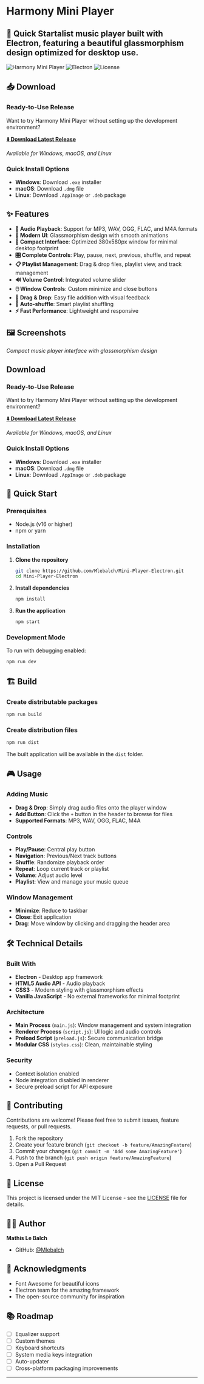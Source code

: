 # Harmony Mini Player


## 🚀 Quick Startalist music player built with Electron, featuring a beautiful glassmorphism design optimized for desktop use.

![Harmony Mini Player](https://img.shields.io/badge/Platform-Windows%20%7C%20macOS%20%7C%20Linux-blue)
![Electron](https://img.shields.io/badge/Electron-28.3.3-47848F?logo=electron)
![License](https://img.shields.io/badge/License-MIT-green)



## 📥 Download

### Ready-to-Use Release
Want to try Harmony Mini Player without setting up the development environment? 

**[⬇️ Download Latest Release](https://github.com/Mlebalch/Mini-Player-Electron/releases/latest)**

*Available for Windows, macOS, and Linux*

### Quick Install Options
- **Windows**: Download `.exe` installer
- **macOS**: Download `.dmg` file  
- **Linux**: Download `.AppImage` or `.deb` package


## ✨ Features

- **🎵 Audio Playback**: Support for MP3, WAV, OGG, FLAC, and M4A formats
- **🎨 Modern UI**: Glassmorphism design with smooth animations
- **📱 Compact Interface**: Optimized 380x580px window for minimal desktop footprint
- **🎛️ Complete Controls**: Play, pause, next, previous, shuffle, and repeat
- **📋 Playlist Management**: Drag & drop files, playlist view, and track management
- **🔊 Volume Control**: Integrated volume slider
- **🖱️ Window Controls**: Custom minimize and close buttons
- **📁 Drag & Drop**: Easy file addition with visual feedback
- **🔄 Auto-shuffle**: Smart playlist shuffling
- **⚡ Fast Performance**: Lightweight and responsive

## 🖼️ Screenshots

*Compact music player interface with glassmorphism design*

## Download

### Ready-to-Use Release
Want to try Harmony Mini Player without setting up the development environment? 

**[⬇️ Download Latest Release](https://github.com/Mlebalch/Mini-Player-Electron/releases/latest)**

*Available for Windows, macOS, and Linux*

### Quick Install Options
- **Windows**: Download `.exe` installer
- **macOS**: Download `.dmg` file  
- **Linux**: Download `.AppImage` or `.deb` package

##  🚀 Quick Start

### Prerequisites

- Node.js (v16 or higher)
- npm or yarn

### Installation

1. **Clone the repository**
   ```bash
   git clone https://github.com/Mlebalch/Mini-Player-Electron.git
   cd Mini-Player-Electron
   ```

2. **Install dependencies**
   ```bash
   npm install
   ```

3. **Run the application**
   ```bash
   npm start
   ```

### Development Mode

To run with debugging enabled:
```bash
npm run dev
```

## 🏗️ Build

### Create distributable packages

```bash
npm run build
```

### Create distribution files
```bash
npm run dist
```

The built application will be available in the `dist` folder.

## 🎮 Usage

### Adding Music
- **Drag & Drop**: Simply drag audio files onto the player window
- **Add Button**: Click the `+` button in the header to browse for files
- **Supported Formats**: MP3, WAV, OGG, FLAC, M4A

### Controls
- **Play/Pause**: Central play button
- **Navigation**: Previous/Next track buttons
- **Shuffle**: Randomize playback order
- **Repeat**: Loop current track or playlist
- **Volume**: Adjust audio level
- **Playlist**: View and manage your music queue

### Window Management
- **Minimize**: Reduce to taskbar
- **Close**: Exit application
- **Drag**: Move window by clicking and dragging the header area

## 🛠️ Technical Details

### Built With
- **Electron** - Desktop app framework
- **HTML5 Audio API** - Audio playback
- **CSS3** - Modern styling with glassmorphism effects
- **Vanilla JavaScript** - No external frameworks for minimal footprint

### Architecture
- **Main Process** (`main.js`): Window management and system integration
- **Renderer Process** (`script.js`): UI logic and audio controls
- **Preload Script** (`preload.js`): Secure communication bridge
- **Modular CSS** (`styles.css`): Clean, maintainable styling

### Security
- Context isolation enabled
- Node integration disabled in renderer
- Secure preload script for API exposure


## 🤝 Contributing

Contributions are welcome! Please feel free to submit issues, feature requests, or pull requests.

1. Fork the repository
2. Create your feature branch (`git checkout -b feature/AmazingFeature`)
3. Commit your changes (`git commit -m 'Add some AmazingFeature'`)
4. Push to the branch (`git push origin feature/AmazingFeature`)
5. Open a Pull Request

## 📝 License

This project is licensed under the MIT License - see the [LICENSE](LICENSE) file for details.

## 👨‍💻 Author

**Mathis Le Balch**
- GitHub: [@Mlebalch](https://github.com/Mlebalch)

## 🙏 Acknowledgments

- Font Awesome for beautiful icons
- Electron team for the amazing framework
- The open-source community for inspiration

## 📚 Roadmap

- [ ] Equalizer support
- [ ] Custom themes
- [ ] Keyboard shortcuts
- [ ] System media keys integration
- [ ] Auto-updater
- [ ] Cross-platform packaging improvements

---
